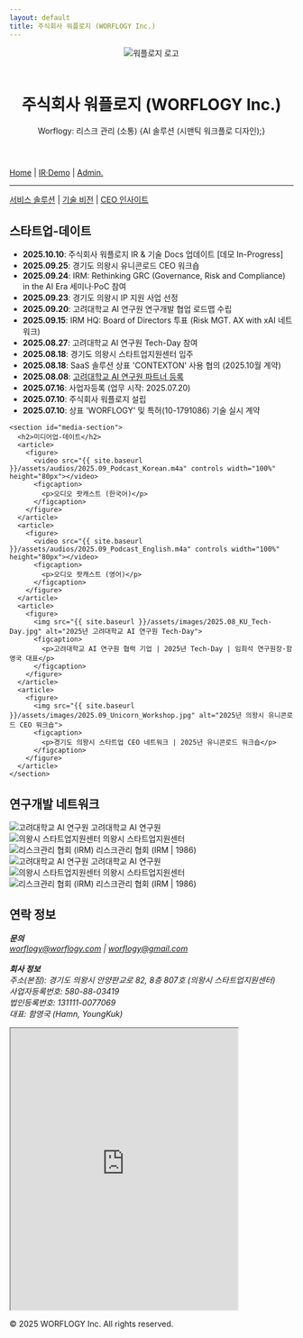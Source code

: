 ```yaml
---
layout: default
title: 주식회사 워플로지 (WORFLOGY Inc.)
---
```


<main>
  <header>
    <img src="{{ site.baseurl }}/assets/images/worflogy_logo.svg" alt="워플로지 로고" style="max-height: 80px; margin-bottom: 1.5em;">
    <h1>주식회사 워플로지 (WORFLOGY Inc.)</h1>
    <p>Worflogy: 리스크 관리 (소통) {AI 솔루션 (시맨틱 워크플로 디자인);}</p>
  </header>

  <nav class="unified-nav">
    <div class="nav-group-top">
      <a href="{{ site.baseurl }}/">Home</a> |
      <a href="#" id="menu-irdemo" data-mdfile="irdemo.md">IR·Demo</a> |
      <a href="https://docs.google.com/spreadsheets/d/1lVdA_YIePXFhofIH-OcDZaNUQbtxsbenwas8LmVE8uA/edit?usp=sharing" target="_blank">Admin.</a>
    </div>
    <hr class="nav-divider">
    <div id="content-section">
      <a href="#" id="menu-servicesolution" data-mdfile="servicesolution.md">서비스 솔루션</a> |
      <a href="#" id="menu-techvision" data-mdfile="techvision.md">기술 비전</a> |
      <a href="#" id="menu-ceoinsight" data-mdfile="ceoinsight.md">CEO 인사이트</a>
    </div>
  </nav>

  <article id="content-area"></article>

  <div class="dual-grid">
    <section id="notion-section">
      <h2>스타트업-데이트</h2>
      <div id="current-time"></div>
      <script src="{{ site.baseurl }}/timeSync.js"></script>
      <ul>
        <li><strong>2025.10.10</strong>: 주식회사 워플로지 IR & 기술 Docs 업데이트 [데모 In-Progress]</li>
        <li><strong>2025.09.25</strong>: 경기도 의왕시 유니콘로드 CEO 워크숍</li>
        <li><strong>2025.09.24</strong>: IRM: Rethinking GRC (Governance, Risk and Compliance) in the AI Era 세미나·PoC 참여</li>
        <li><strong>2025.09.23</strong>: 경기도 의왕시 IP 지원 사업 선정</li>
        <li><strong>2025.09.20</strong>: 고려대학교 AI 연구원 연구개발 협업 로드맵 수립</li>
        <li><strong>2025.09.15</strong>: IRM HQ: Board of Directors 투표 (Risk MGT. AX with xAI 네트워크)</li>
        <li><strong>2025.08.27</strong>: 고려대학교 AI 연구원 Tech-Day 참여</li>
        <li><strong>2025.08.18</strong>: 경기도 의왕시 스타트업지원센터 입주</li>
        <li><strong>2025.08.18</strong>: SaaS 솔루션 상표 'CONTEXTON' 사용 협의 (2025.10월 계약)</li>
        <li><strong>2025.08.08</strong>: <a href="https://hiai.korea.ac.kr" target="_blank">고려대학교 AI 연구원 파트너 등록</a></li>
        <li><strong>2025.07.16</strong>: 사업자등록 (업무 시작: 2025.07.20)</li>
        <li><strong>2025.07.10</strong>: 주식회사 워플로지 설립</li>
        <li><strong>2025.07.10</strong>: 상표 'WORFLOGY' 및 특허(10-1791086) 기술 실시 계약</li>
      </ul>
    </section>

    <section id="media-section">
      <h2>미디어업-데이트</h2>
      <article>
        <figure>
          <video src="{{ site.baseurl }}/assets/audios/2025.09_Podcast_Korean.m4a" controls width="100%" height="80px"></video>
          <figcaption>
            <p>오디오 팟캐스트 (한국어)</p>
          </figcaption>
        </figure>
      </article>
      <article>
        <figure>
          <video src="{{ site.baseurl }}/assets/audios/2025.09_Podcast_English.m4a" controls width="100%" height="80px"></video>
          <figcaption>
            <p>오디오 팟캐스트 (영어)</p>
          </figcaption>
        </figure>
      </article>
      <article>
        <figure>
          <img src="{{ site.baseurl }}/assets/images/2025.08_KU_Tech-Day.jpg" alt="2025년 고려대학교 AI 연구원 Tech-Day">
          <figcaption>
            <p>고려대학교 AI 연구원 협력 기업 | 2025년 Tech-Day | 임희석 연구원장·함영국 대표</p>
          </figcaption>
        </figure>
      </article>
      <article>
        <figure>
          <img src="{{ site.baseurl }}/assets/images/2025.09_Unicorn_Workshop.jpg" alt="2025년 의왕시 유니콘로드 CEO 워크숍">
          <figcaption>
            <p>경기도 의왕시 스타트업 CEO 네트워크 | 2025년 유니콘로드 워크숍</p>
          </figcaption>
        </figure>
      </article>
    </section>
  </div>

  <aside id="partners-section">
    <h2>연구개발 네트워크</h2>
    <div class="slider">
      <div class="slider-track">
        <div class="slide-item"><img src="{{ site.baseurl }}/assets/partners/KU_HiAI.png" alt="고려대학교 AI 연구원">
          <span class="slide-caption">고려대학교 AI 연구원</span>
        </div>
        <div class="slide-item"><img src="{{ site.baseurl }}/assets/partners/UiWang_City.png" alt="의왕시 스타트업지원센터">
          <span class="slide-caption">의왕시 스타트업지원센터</span>
        </div>
        <div class="slide-item"><img src="{{ site.baseurl }}/assets/partners/IRM.png" alt="리스크관리 협회 (IRM)">
          <span class="slide-caption">리스크관리 협회 (IRM | 1986)</span>
        </div>
        <div class="slide-item"><img src="{{ site.baseurl }}/assets/partners/KU_HiAI.png" alt="고려대학교 AI 연구원">
          <span class="slide-caption">고려대학교 AI 연구원</span>
        </div>
        <div class="slide-item"><img src="{{ site.baseurl }}/assets/partners/UiWang_City.png" alt="의왕시 스타트업지원센터">
          <span class="slide-caption">의왕시 스타트업지원센터</span>
        </div>
        <div class="slide-item"><img src="{{ site.baseurl }}/assets/partners/IRM.png" alt="리스크관리 협회 (IRM)">
          <span class="slide-caption">리스크관리 협회 (IRM | 1986)</span>
        </div>
      </div>
    </div>
  </aside>

<section id="contact">
    <h2>연락 정보</h2>
    <address>
        <p>
            <strong>문의</strong><br>
            <a href="mailto:worflogy@worflogy.com">worflogy@worflogy.com</a> | <a href="mailto:worflogy@gmail.com">worflogy@gmail.com</a><br><br>
            <strong>회사 정보</strong><br>
            주소(본점): 경기도 의왕시 안양판교로 82, 8층 807호 (의왕시 스타트업지원센터)<br>
            사업자등록번호: 580-88-03419<br>
            법인등록번호: 131111-0077069<br>
            대표: 함영국 (Hamn, YoungKuk)
        </p>
    </address>
</section>

<iframe src="https://app.dante-ai.com/embed/?kb_id=29f3a764-b5a9-4888-9553-82ca6ecd4ad3&token=e0f7826a-9cbf-4e81-97d2-249c62e3e76e&modeltype=gemini-2.0-flash-lite&tabs=false" allow="clipboard-write; clipboard-read; *;microphone *" width="80%" height="500"></iframe>

  <footer>
      <p>&copy; 2025 WORFLOGY Inc. All rights reserved.</p>
  </footer>
</main>